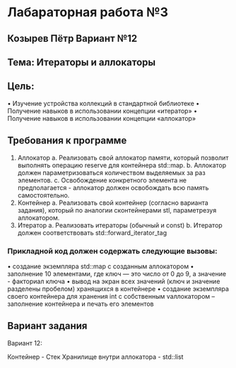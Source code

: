 # **Лабараторная работа №3**
## **Козырев Пётр Вариант №12**

## Тема: Итераторы и аллокаторы

## Цель:
• Изучение устройства коллекций в стандартной библиотеке
• Получение навыков в использовании концепции «итератор»
• Получение навыков в использовании концепции «аллокатор»

## Требования к программе
1. Аллокатор
    a. Реализовать свой аллокатор памяти, который позволит выполнять операцию reserve для контейнера std::map.
    b. Аллокатор должен параметризоваться количеством выделяемых за раз элементов.
    c. Освобождение конкретного элемента не предполагается - аллокатор должен освобождать всю память самостоятельно.
2. Контейнер
    a. Реализовать свой контейнер (согласно варианта задания), который по аналогии сконтейнерами stl, параметрезуя аллокатором.
3. Итератор
    a. Реализовать итераторы (обычный и const)
    b. Итератор должен соответствовать std::forward_iterator_tag

### Прикладной код должен содержать следующие вызовы:
• создание экземпляра std::map с созданным аллокатором
• заполнение 10 элементами, где ключ — это число от 0 до 9, а значение - факториал ключа
• вывод на экран всех значений (ключ и значение разделены пробелом) хранящихся в
контейнере
• создание экземпляра своего контейнера для хранения int с собственным vаллокатором –
заполнение контейнера и печать его элементов

## Вариант задания

Вариант 12:

Контейнер - Стек
Хранилище внутри аллокатора - std::list